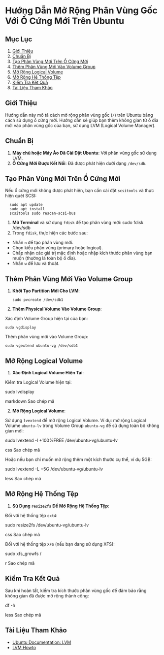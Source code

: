 # Hướng Dẫn Mở Rộng Phân Vùng Gốc Với Ổ Cứng Mới Trên Ubuntu

## Mục Lục
1. [Giới Thiệu](#giới-thiệu)
2. [Chuẩn Bị](#chuẩn-bị)
3. [Tạo Phân Vùng Mới Trên Ổ Cứng Mới](#tạo-phân-vùng-mới-trên-ổ-cứng-mới)
4. [Thêm Phân Vùng Mới Vào Volume Group](#thêm-phân-vùng-mới-vào-volume-group)
5. [Mở Rộng Logical Volume](#mở-rộng-logical-volume)
6. [Mở Rộng Hệ Thống Tệp](#mở-rộng-hệ-thống-tệp)
7. [Kiểm Tra Kết Quả](#kiểm-tra-kết-quả)
8. [Tài Liệu Tham Khảo](#tài-liệu-tham-khảo)

## Giới Thiệu

Hướng dẫn này mô tả cách mở rộng phân vùng gốc (`/`) trên Ubuntu bằng cách sử dụng ổ cứng mới. Hướng dẫn sẽ giúp bạn thêm không gian từ ổ đĩa mới vào phân vùng gốc của bạn, sử dụng LVM (Logical Volume Manager).

## Chuẩn Bị

1. **Máy chủ hoặc Máy Ảo Đã Cài Đặt Ubuntu**: Với phân vùng gốc sử dụng LVM.
2. **Ổ Cứng Mới Được Kết Nối**: Đã được phát hiện dưới dạng `/dev/sdb`.

## Tạo Phân Vùng Mới Trên Ổ Cứng Mới

Nếu ổ cứng mới không được phát hiện, bạn cần cài đặt `scsitools` và thực hiện quét SCSI:

      sudo apt update 
      sudo apt install
      scsitools sudo rescan-scsi-bus

1. **Mở Terminal** và sử dụng `fdisk` để tạo phân vùng mới:
       sudo fdisk /dev/sdb
2. Trong `fdisk`, thực hiện các bước sau:
- Nhấn `n` để tạo phân vùng mới.
- Chọn kiểu phân vùng (primary hoặc logical).
- Chấp nhận các giá trị mặc định hoặc nhập kích thước phân vùng bạn muốn (thường là toàn bộ ổ đĩa).
- Nhấn `w` để lưu và thoát.

## Thêm Phân Vùng Mới Vào Volume Group

1. **Khởi Tạo Partition Mới Cho LVM**:
   
       sudo pvcreate /dev/sdb1

2. **Thêm Physical Volume Vào Volume Group**:

Xác định Volume Group hiện tại của bạn:

    sudo vgdisplay

Thêm phân vùng mới vào Volume Group:

    sudo vgextend ubuntu-vg /dev/sdb1

## Mở Rộng Logical Volume

1. **Xác Định Logical Volume Hiện Tại**:

Kiểm tra Logical Volume hiện tại:

sudo lvdisplay

markdown
Sao chép mã

2. **Mở Rộng Logical Volume**:

Sử dụng `lvextend` để mở rộng Logical Volume. Ví dụ: mở rộng Logical Volume `ubuntu-lv` trong Volume Group `ubuntu-vg` để sử dụng toàn bộ không gian mới:

sudo lvextend -l +100%FREE /dev/ubuntu-vg/ubuntu-lv

css
Sao chép mã

Hoặc nếu bạn chỉ muốn mở rộng thêm một kích thước cụ thể, ví dụ 5GB:

sudo lvextend -L +5G /dev/ubuntu-vg/ubuntu-lv

less
Sao chép mã

## Mở Rộng Hệ Thống Tệp

1. **Sử Dụng `resize2fs` Để Mở Rộng Hệ Thống Tệp**:

Đối với hệ thống tệp `ext4`:

sudo resize2fs /dev/ubuntu-vg/ubuntu-lv

css
Sao chép mã

Đối với hệ thống tệp `XFS` (nếu bạn đang sử dụng XFS):

sudo xfs_growfs /

r
Sao chép mã

## Kiểm Tra Kết Quả

Sau khi hoàn tất, kiểm tra kích thước phân vùng gốc để đảm bảo rằng không gian đã được mở rộng thành công:

df -h

less
Sao chép mã

## Tài Liệu Tham Khảo

- [Ubuntu Documentation: LVM](https://ubuntu.com/server/docs/lvm)
- [LVM Howto](https://www.tldp.org/HOWTO/LVM-HOWTO/)
